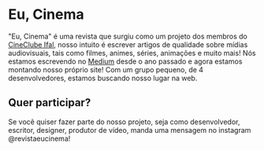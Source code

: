 # Eu, Cinema
"Eu, Cinema" é uma revista que surgiu como um projeto dos membros do <a href="https://www.instagram.com/cine_clubeifal/">CineClube Ifal</a>, nosso intuito é escrever artigos de qualidade sobre mídias audiovisuais, tais como filmes, animes, séries, animações e muito mais! Nós estamos escrevendo no <a href="https://medium.com/@revistaeucinema">Medium</a> desde o ano passado e agora estamos montando nosso próprio site! Com um grupo pequeno, de 4 desenvolvedores, estamos buscando nosso lugar na web.

## Quer participar? 

Se você quiser fazer parte do nosso projeto, seja como desenvolvedor, escritor, designer, produtor de vídeo, manda uma mensagem no instagram @revistaeucinema!
